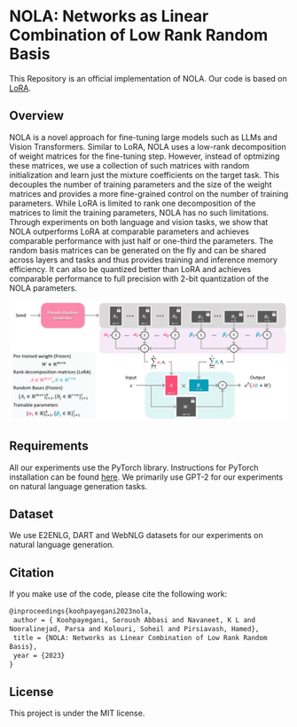 # NOLA: Networks as Linear Combination of Low Rank Random Basis

This Repository is an official implementation of NOLA.
Our code is based on [LoRA](https://github.com/microsoft/LoRA/tree/main). 

## Overview

NOLA is a novel approach for fine-tuning large models such as LLMs and Vision Transformers. Similar to LoRA, NOLA uses a low-rank decomposition of weight matrices for the fine-tuning step. However, instead of optmizing these matrices, we use a collection of such matrices with random initialization and learn just the mixture coefficients on the target task. This decouples the number of training parameters and the size of the weight matrices and provides a more fine-grained control on the number of training parameters. While LoRA is limited to rank one decomposition of the matrices to limit the training parameters, NOLA has no such limitations. Through experiments on both language and vision tasks, we show that NOLA outperforms LoRA at comparable parameters and achieves comparable performance with just half or one-third the parameters. The random basis matrices can be generated on the fly and can be shared across layers and tasks and thus provides training and inference memory efficiency. It can also be quantized better than LoRA and achieves comparable performance to full precision with 2-bit quantization of the NOLA parameters.

![](nola_teaser_2-1.png)

## Requirements

All our experiments use the PyTorch library. Instructions for PyTorch installation can be found [here](https://pytorch.org/). We primarily use GPT-2 for our experiments on natural language generation tasks.

## Dataset

We use E2ENLG, DART and WebNLG datasets for our experiments on natural language generation. 

## Citation

If you make use of the code, please cite the following work:
```
@inproceedings{koohpayegani2023nola,
 author = { Koohpayegani, Soroush Abbasi and Navaneet, K L and Nooralinejad, Parsa and Kolouri, Soheil and Pirsiavash, Hamed},
 title = {NOLA: Networks as Linear Combination of Low Rank Random Basis},
 year = {2023}
}
```

## License

This project is under the MIT license.
